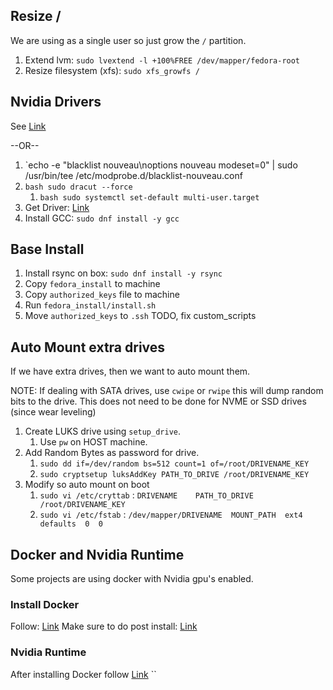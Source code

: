 ## Resize /
We are using as a single user so just grow the `/` partition.
1. Extend lvm: `sudo lvextend -l +100%FREE /dev/mapper/fedora-root`
2. Resize filesystem (xfs): `sudo xfs_growfs /`

## Nvidia Drivers 
See [Link](https://developer.nvidia.com/cuda-downloads?target_os=Linux&target_arch=x86_64&Distribution=Fedoral)

--OR--
1. `echo -e "blacklist nouveau\noptions nouveau modeset=0" | sudo /usr/bin/tee /etc/modprobe.d/blacklist-nouveau.conf 
2. `bash sudo dracut --force` 
	1. `bash sudo systemctl set-default multi-user.target`
3. Get Driver: [Link](https://www.nvidia.com/en-us/drivers/)
4. Install GCC: `sudo dnf install -y gcc`

## Base Install
1. Install rsync on box: `sudo dnf install -y rsync` 
2. Copy `fedora_install` to machine
3. Copy `authorized_keys` file to machine
4. Run `fedora_install/install.sh`
5. Move `authorized_keys` to `.ssh` 
TODO, fix custom_scripts

## Auto Mount extra drives
If we have extra drives, then we want to auto mount them. 

NOTE: If dealing with SATA drives, use `cwipe` or `rwipe` this will dump random bits to the drive. This does not need to be done for NVME or SSD drives (since wear leveling)

1. Create LUKS drive using `setup_drive`. 
	1. Use `pw` on HOST machine. 
2. Add Random Bytes as password for drive. 
	1. `sudo dd if=/dev/random bs=512 count=1 of=/root/DRIVENAME_KEY`
	2. `sudo cryptsetup luksAddKey PATH_TO_DRIVE /root/DRIVENAME_KEY`
3. Modify so auto mount on boot
	1. `sudo vi /etc/cryttab` : `DRIVENAME    PATH_TO_DRIVE   /root/DRIVENAME_KEY`
	2. `sudo vi /etc/fstab`  :  `/dev/mapper/DRIVENAME  MOUNT_PATH  ext4  defaults  0  0` 

## Docker and Nvidia Runtime
Some projects are using docker with Nvidia gpu's enabled. 
### Install Docker
Follow: [Link](https://docs.docker.com/engine/install/fedora/)
Make sure to do post install: [Link](https://docs.docker.com/engine/install/linux-postinstall/)
### Nvidia Runtime
After installing Docker follow [Link](https://docs.nvidia.com/datacenter/cloud-native/container-toolkit/latest/install-guide.html) 
``